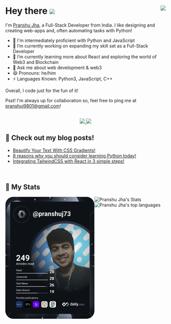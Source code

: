 # Hey there <img src="https://raw.githubusercontent.com/MartinHeinz/MartinHeinz/master/wave.gif" width="35"/><img align="right" src="https://komarev.com/ghpvc/?username=pranshuj73&style=for-the-badge&color=00cafe" />


I'm [Pranshu Jha](https://linktr.ee/pranshuj73), a Full-Stack Developer from India. I like designing and creating web-apps and, often automating tasks with Python!
- 🚀 I'm intermediately proficient with Python and JavaScript
- 🔭 I’m currently working on expanding my skill set as a Full-Stack Developer
- 🌱 I’m currently learning more about React and exploring the world of Web3 and Blockchain
- 💬 Ask me about web development & web3
- 😄 Pronouns: he/him
- ⚡ Languages Known: Python3, JavaScript, C++

Overall, I code just for the fun of it!

Psst! I'm always up for collaboration so, feel free to ping me at [pranshuj9801@gmail.com](mailto:pranshuj9801@gmail.com)!

<!-- SOCIALS -->

<br />

<div align="center">
 <a href="https://twitter.com/pranshuj73" target="_blank" rel="noopener noreferrer">
  <img src="https://img.shields.io/badge/Twitter-@pranshuj73-blue?color=efefef&style=for-the-badge&logo=twitter" />
 </a>
 <a href="https://www.linkedin.com/in/pranshu-jha-7ba383183/" target="_blank" rel="noopener noreferrer">
  <img src="https://img.shields.io/badge/LinkedIn-Pranshu Jha-blue?color=efefef&style=for-the-badge&logo=linkedin" />
 </a>
</div>

## 📰 Check out my blog posts!

<!-- BLOG-POST-LIST:START -->
- [Beautify Your Text With CSS Gradients!](https://pranshujha.hashnode.dev/beautify-your-text-with-css-gradients)
- [8 reasons why you should consider learning Python today!](https://pranshujha.hashnode.dev/8-reasons-why-you-should-consider-learning-python-today)
- [Integrating TailwindCSS with React in 3 simple steps!](https://pranshujha.hashnode.dev/integrating-tailwindcss-with-react-in-3-simple-steps-1)
<!-- BLOG-POST-LIST:END -->

<br />

## 👾 My Stats
<a href="https://app.daily.dev/voltycodes"><img align="left" src="https://github.com/pranshuj73/pranshuj73/blob/main/devcard.svg" width="280" alt="Pranshu Jha's Dev Card" /></a>
<img align="left" src="https://github-readme-stats.vercel.app/api?username=pranshuj73&count_private=true&hide_border=true&show_icons=true&theme=dracula" alt="Pranshu Jha's Stats" />
<br/>
<img align="left" src="https://github-readme-stats.vercel.app/api/top-langs/?username=pranshuj73&layout=compact&hide=css,html&theme=dracula&hide_border=true" alt="Pranshu Jha's top languages" />

